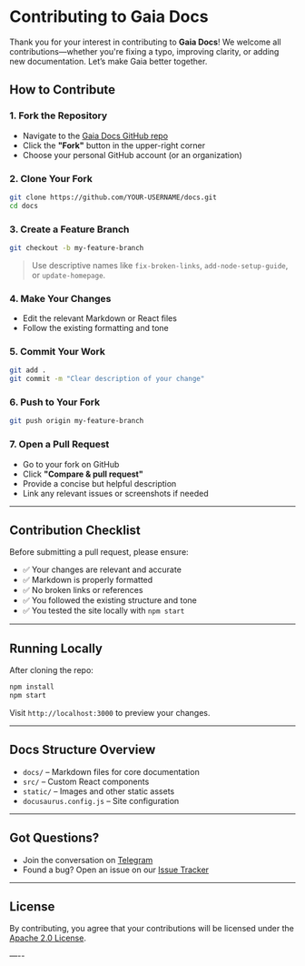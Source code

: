 # Contributing to Gaia Docs

Thank you for your interest in contributing to **Gaia Docs**! We welcome all contributions—whether you're fixing a typo, improving clarity, or adding new documentation. Let’s make Gaia better together.

## How to Contribute

### 1. Fork the Repository

- Navigate to the [Gaia Docs GitHub repo](https://github.com/GaiaNet-AI/docs)
- Click the **"Fork"** button in the upper-right corner
- Choose your personal GitHub account (or an organization)

### 2. Clone Your Fork

```bash
git clone https://github.com/YOUR-USERNAME/docs.git
cd docs
```

### 3. Create a Feature Branch

```bash
git checkout -b my-feature-branch
```

> Use descriptive names like `fix-broken-links`, `add-node-setup-guide`, or `update-homepage`.

### 4. Make Your Changes

- Edit the relevant Markdown or React files
- Follow the existing formatting and tone

### 5. Commit Your Work

```bash
git add .
git commit -m "Clear description of your change"
```

### 6. Push to Your Fork

```bash
git push origin my-feature-branch
```

### 7. Open a Pull Request

- Go to your fork on GitHub
- Click **"Compare & pull request"**
- Provide a concise but helpful description
- Link any relevant issues or screenshots if needed

---

## Contribution Checklist

Before submitting a pull request, please ensure:

- ✅ Your changes are relevant and accurate
- ✅ Markdown is properly formatted
- ✅ No broken links or references
- ✅ You followed the existing structure and tone
- ✅ You tested the site locally with `npm start`

---

## Running Locally

After cloning the repo:

```bash
npm install
npm start
```

Visit `http://localhost:3000` to preview your changes.

---

## Docs Structure Overview

- `docs/` – Markdown files for core documentation
- `src/` – Custom React components
- `static/` – Images and other static assets
- `docusaurus.config.js` – Site configuration

---

## Got Questions?

- Join the conversation on [Telegram](https://t.me/+a0bJInD5lsYxNDJl)
- Found a bug? Open an issue on our [Issue Tracker](https://github.com/GaiaNet-AI/docs/issues)

---

## License

By contributing, you agree that your contributions will be licensed under the [Apache 2.0 License](https://github.com/GaiaNet-AI/docs/blob/main/LICENSE).

—--
